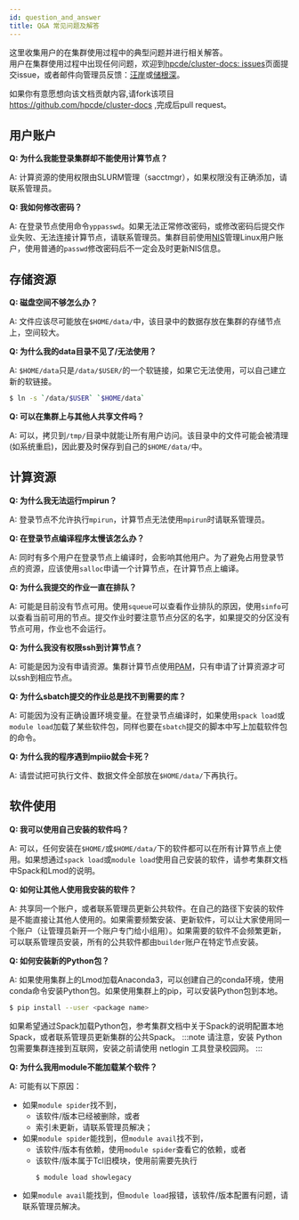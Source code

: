 ```yaml
---
id: question_and_answer
title: Q&A 常见问题及解答
---
```


这里收集用户的在集群使用过程中的典型问题并进行相关解答。  
用户在集群使用过程中出现任何问题，欢迎到[hpcde/cluster-docs: issues](https://github.com/hpcde/cluster-docs/issues)页面提交issue，或者邮件向管理员反馈：[汪岸](mailto:wangan.cs@gmail.com)或[储根深](mailto:genshenchu@gmail.com)。

如果你有意愿想向该文档贡献内容,请fork该项目 https://github.com/hpcde/cluster-docs ,完成后pull request。

## 用户账户

**Q: 为什么我能登录集群却不能使用计算节点？**

A: 计算资源的使用权限由SLURM管理（sacctmgr），如果权限没有正确添加，请联系管理员。

**Q: 我如何修改密码？**

A: 在登录节点使用命令`yppasswd`。如果无法正常修改密码，或修改密码后提交作业失败、无法连接计算节点，请联系管理员。集群目前使用[NIS](https://www.linux.com/news/introduction-nis-network-information-service/)管理Linux用户账户，使用普通的`passwd`修改密码后不一定会及时更新NIS信息。

## 存储资源

**Q: 磁盘空间不够怎么办？**

A: 文件应该尽可能放在`$HOME/data/`中，该目录中的数据存放在集群的存储节点上，空间较大。

**Q: 为什么我的data目录不见了/无法使用？**

A: `$HOME/data`只是`/data/$USER/`的一个软链接，如果它无法使用，可以自己建立新的软链接。

```bash
$ ln -s `/data/$USER` `$HOME/data`
```

**Q: 可以在集群上与其他人共享文件吗？**

A: 可以，拷贝到`/tmp/`目录中就能让所有用户访问。该目录中的文件可能会被清理(如系统重启)，因此要及时保存到自己的`$HOME/data/`中。

## 计算资源

**Q: 为什么我无法运行mpirun？**

A: 登录节点不允许执行`mpirun`，计算节点无法使用`mpirun`时请联系管理员。

**Q: 在登录节点编译程序太慢该怎么办？**

A: 同时有多个用户在登录节点上编译时，会影响其他用户。为了避免占用登录节点的资源，应该使用`salloc`申请一个计算节点，在计算节点上编译。

**Q: 为什么我提交的作业一直在排队？**

A: 可能是目前没有节点可用。使用`squeue`可以查看作业排队的原因，使用`sinfo`可以查看当前可用的节点。提交作业时要注意节点分区的名字，如果提交的分区没有节点可用，作业也不会运行。

**Q: 为什么我没有权限ssh到计算节点？**

A: 可能是因为没有申请资源。集群计算节点使用[PAM](http://www.linux-pam.org/)，只有申请了计算资源才可以ssh到相应节点。

**Q: 为什么sbatch提交的作业总是找不到需要的库？**

A: 可能因为没有正确设置环境变量。在登录节点编译时，如果使用`spack load`或`module load`加载了某些软件包，同样也要在`sbatch`提交的脚本中写上加载软件包的命令。

**Q: 为什么我的程序遇到mpiio就会卡死？**

A: 请尝试把可执行文件、数据文件全部放在`$HOME/data/`下再执行。

## 软件使用

**Q: 我可以使用自己安装的软件吗？**

A: 可以，任何安装在`$HOME/`或`$HOME/data/`下的软件都可以在所有计算节点上使用。如果想通过`spack load`或`module load`使用自己安装的软件，请参考集群文档中Spack和Lmod的说明。

**Q: 如何让其他人使用我安装的软件？**

A: 共享同一个账户，或者联系管理员更新公共软件。在自己的路径下安装的软件是不能直接让其他人使用的。如果需要频繁安装、更新软件，可以让大家使用同一个账户（让管理员新开一个账户专门给小组用）。如果需要的软件不会频繁更新，可以联系管理员安装，所有的公共软件都由`builder`账户在特定节点安装。

**Q: 如何安装新的Python包？**

A: 如果使用集群上的Lmod加载Anaconda3，可以创建自己的conda环境，使用conda命令安装Python包。如果使用集群上的pip，可以安装Python包到本地。

```bash
$ pip install --user <package name>
```

如果希望通过Spack加载Python包，参考集群文档中关于Spack的说明配置本地Spack，或者联系管理员更新集群的公共Spack。
:::note
请注意，安装 Python 包需要集群连接到互联网，安装之前请使用 netlogin 工具登录校园网。
:::

**Q: 为什么我用module不能加载某个软件？**

A: 可能有以下原因：

- 如果`module spider`找不到，
  - 该软件/版本已经被删除，或者
  - 索引未更新，请联系管理员解决；
- 如果`module spider`能找到，但`module avail`找不到，
  - 该软件/版本有依赖，使用`module spider`查看它的依赖，或者
  - 该软件/版本属于Tcl旧模块，使用前需要先执行
    ```bash
    $ module load showlegacy
    ```
- 如果`module avail`能找到，但`module load`报错，该软件/版本配置有问题，请联系管理员解决。
